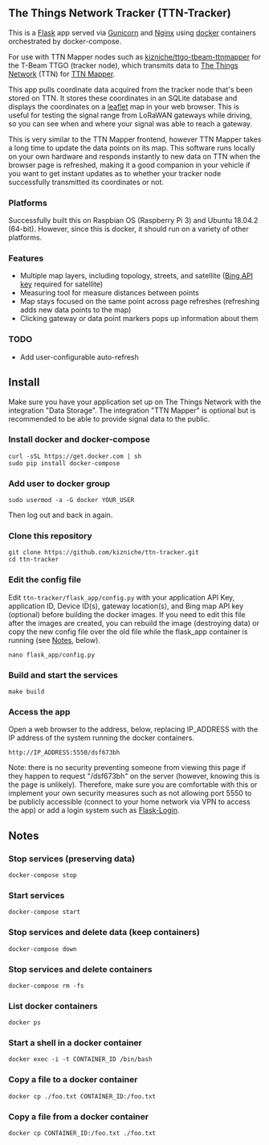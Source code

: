 ## The Things Network Tracker (TTN-Tracker)

This is a [Flask](http://flask.pocoo.org/) app served via [Gunicorn](https://github.com/benoitc/gunicorn) and [Nginx](http://nginx.org/) using [docker](https://www.docker.com/) containers orchestrated by docker-compose.

For use with TTN Mapper nodes such as [kizniche/ttgo-tbeam-ttnmapper](https://github.com/kizniche/ttgo-tbeam-ttnmapper) for the T-Beam TTGO (tracker node), which transmits data to [The Things Network](https://thethingsnetwork.org) (TTN) for [TTN Mapper](https://ttnmapper.org/).

This app pulls coordinate data acquired from the tracker node that's been stored on TTN. It stores these coordinates in an SQLite database and displays the coordinates on a [leaflet](https://github.com/Leaflet/Leaflet) map in your web browser. This is useful for testing the signal range from LoRaWAN gateways while driving, so you can see when and where your signal was able to reach a gateway.

This is very similar to the TTN Mapper frontend, however TTN Mapper takes a long time to update the data points on its map. This software runs locally on your own hardware and responds instantly to new data on TTN when the browser page is refreshed, making it a good companion in your vehicle if you want to get instant updates as to whether your tracker node successfully transmitted its coordinates or not.

### Platforms

Successfully built this on Raspbian OS (Raspberry Pi 3) and Ubuntu 18.04.2 (64-bit). However, since this is docker, it should run on a variety of other platforms.

### Features

 - Multiple map layers, including topology, streets, and satellite ([Bing API key](https://www.bingmapsportal.com) required for satellite)
 - Measuring tool for measure distances between points
 - Map stays focused on the same point across page refreshes (refreshing adds new data points to the map)
 - Clicking gateway or data point markers pops up information about them

### TODO

 - Add user-configurable auto-refresh


## Install

Make sure you have your application set up on The Things Network with the integration "Data Storage". The integration "TTN Mapper" is optional but is recommended to be able to provide signal data to the public.

### Install docker and docker-compose

```
curl -sSL https://get.docker.com | sh
sudo pip install docker-compose
```

### Add user to docker group

```sudo usermod -a -G docker YOUR_USER```

Then log out and back in again.

### Clone this repository

```
git clone https://github.com/kizniche/ttn-tracker.git
cd ttn-tracker
```

### Edit the config file

Edit ```ttn-tracker/flask_app/config.py``` with your application API Key, application ID, Device ID(s), gateway location(s), and Bing map API key (optional) before building the docker images. If you need to edit this file after the images are created, you can rebuild the image (destroying data) or copy the new config file over the old file while the flask_app container is running (see [Notes](#notes), below).

```nano flask_app/config.py```

### Build and start the services

```make build```

### Access the app

Open a web browser to the address, below, replacing IP_ADDRESS with the IP address of the system running the docker containers.

```http://IP_ADDRESS:5550/dsf673bh```

Note: there is no security preventing someone from viewing this page if they happen to request "/dsf673bh" on the server (however, knowing this is the page is unlikely). Therefore, make sure you are comfortable with this or implement your own security measures such as not allowing port 5550 to be publicly accessible (connect to your home network via VPN to access the app) or add a login system such as [Flask-Login](https://github.com/maxcountryman/flask-login).


## Notes

### Stop services (preserving data)

```docker-compose stop```

### Start services

```docker-compose start```

### Stop services and delete data (keep containers)

```docker-compose down```

### Stop services and delete containers

```docker-compose rm -fs```

### List docker containers

```docker ps```

### Start a shell in a docker container

```docker exec -i -t CONTAINER_ID /bin/bash```

### Copy a file to a docker container

```docker cp ./foo.txt CONTAINER_ID:/foo.txt```

### Copy a file from a docker container

```docker cp CONTAINER_ID:/foo.txt ./foo.txt```
